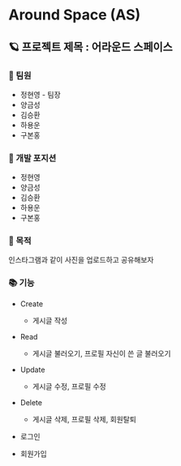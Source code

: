 # Around Space (AS)



## 🪐 프로젝트 제목 : 어라운드 스페이스



### 🤷 팀원

  * 정현영 - 팀장
  * 양금성
  * 김승환
  * 하용운
  * 구본홍


### 🐾 개발 포지션

  * 정현영
  * 양금성
  * 김승환
  * 하용운
  * 구본홍



### 🎯 목적 

  인스타그램과 같이 사진을 업로드하고 공유해보자



### 📚 기능

  * Create
     * 게시글 작성 
     
  * Read
     * 게시글 불러오기, 프로필 자신이 쓴 글 불러오기 
     
  * Update
     * 게시글 수정, 프로필 수정
     
  * Delete
     * 게시글 삭제, 프로필 삭제, 회원탈퇴 
     
  * 로그인
  * 회원가입
